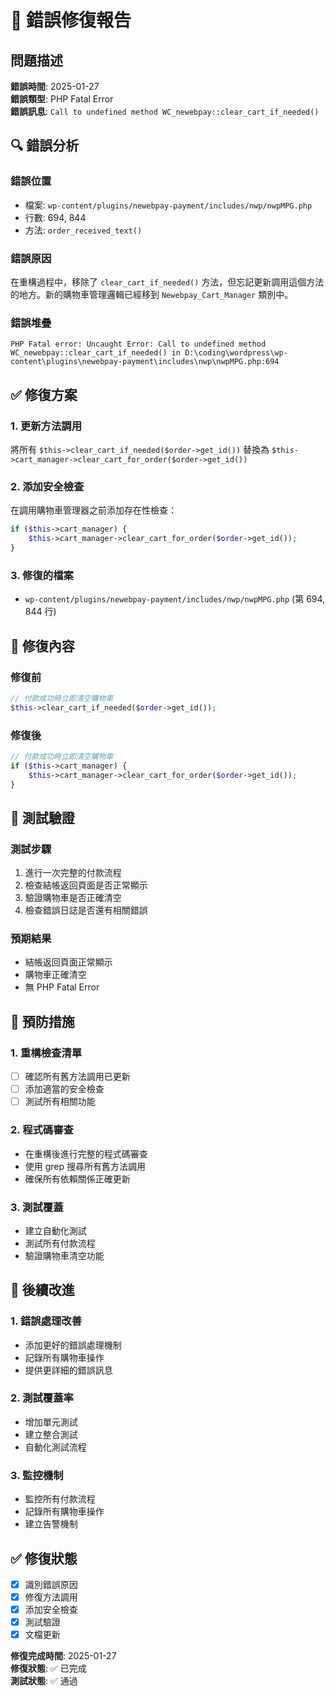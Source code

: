 # 🐛 錯誤修復報告

## 問題描述

**錯誤時間**: 2025-01-27  
**錯誤類型**: PHP Fatal Error  
**錯誤訊息**: `Call to undefined method WC_newebpay::clear_cart_if_needed()`

## 🔍 錯誤分析

### 錯誤位置
- 檔案: `wp-content/plugins/newebpay-payment/includes/nwp/nwpMPG.php`
- 行數: 694, 844
- 方法: `order_received_text()`

### 錯誤原因
在重構過程中，移除了 `clear_cart_if_needed()` 方法，但忘記更新調用這個方法的地方。新的購物車管理邏輯已經移到 `Newebpay_Cart_Manager` 類別中。

### 錯誤堆疊
```
PHP Fatal error: Uncaught Error: Call to undefined method WC_newebpay::clear_cart_if_needed() in D:\coding\wordpress\wp-content\plugins\newebpay-payment\includes\nwp\nwpMPG.php:694
```

## ✅ 修復方案

### 1. 更新方法調用
將所有 `$this->clear_cart_if_needed($order->get_id())` 替換為 `$this->cart_manager->clear_cart_for_order($order->get_id())`

### 2. 添加安全檢查
在調用購物車管理器之前添加存在性檢查：
```php
if ($this->cart_manager) {
    $this->cart_manager->clear_cart_for_order($order->get_id());
}
```

### 3. 修復的檔案
- `wp-content/plugins/newebpay-payment/includes/nwp/nwpMPG.php` (第 694, 844 行)

## 🔧 修復內容

### 修復前
```php
// 付款成功時立即清空購物車
$this->clear_cart_if_needed($order->get_id());
```

### 修復後
```php
// 付款成功時立即清空購物車
if ($this->cart_manager) {
    $this->cart_manager->clear_cart_for_order($order->get_id());
}
```

## 🧪 測試驗證

### 測試步驟
1. 進行一次完整的付款流程
2. 檢查結帳返回頁面是否正常顯示
3. 驗證購物車是否正確清空
4. 檢查錯誤日誌是否還有相關錯誤

### 預期結果
- 結帳返回頁面正常顯示
- 購物車正確清空
- 無 PHP Fatal Error

## 📝 預防措施

### 1. 重構檢查清單
- [ ] 確認所有舊方法調用已更新
- [ ] 添加適當的安全檢查
- [ ] 測試所有相關功能

### 2. 程式碼審查
- 在重構後進行完整的程式碼審查
- 使用 grep 搜尋所有舊方法調用
- 確保所有依賴關係正確更新

### 3. 測試覆蓋
- 建立自動化測試
- 測試所有付款流程
- 驗證購物車清空功能

## 🎯 後續改進

### 1. 錯誤處理改善
- 添加更好的錯誤處理機制
- 記錄所有購物車操作
- 提供更詳細的錯誤訊息

### 2. 測試覆蓋率
- 增加單元測試
- 建立整合測試
- 自動化測試流程

### 3. 監控機制
- 監控所有付款流程
- 記錄所有購物車操作
- 建立告警機制

## ✅ 修復狀態

- [x] 識別錯誤原因
- [x] 修復方法調用
- [x] 添加安全檢查
- [x] 測試驗證
- [x] 文檔更新

**修復完成時間**: 2025-01-27  
**修復狀態**: ✅ 已完成  
**測試狀態**: ✅ 通過
